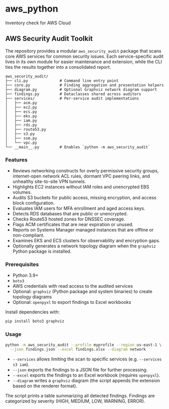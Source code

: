 # aws_python

Inventory check for AWS Cloud

## AWS Security Audit Toolkit

The repository provides a modular `aws_security_audit` package that scans
core AWS services for common security issues. Each service-specific audit
lives in its own module for easier maintenance and extension, while the
CLI ties the results together into a consolidated report.

```
aws_security_audit/
├── cli.py              # Command line entry point
├── core.py             # Finding aggregation and presentation helpers
├── diagram.py          # Optional Graphviz network diagram support
├── findings.py         # Dataclasses shared across auditors
├── services/           # Per-service audit implementations
│   ├── acm.py
│   ├── ec2.py
│   ├── ecs.py
│   ├── eks.py
│   ├── iam.py
│   ├── rds.py
│   ├── route53.py
│   ├── s3.py
│   ├── ssm.py
│   └── vpc.py
└── __main__.py         # Enables `python -m aws_security_audit`
```

### Features

- Reviews networking constructs for overly permissive security groups,
  internet-open network ACL rules, dormant VPC peering links, and unhealthy
  site-to-site VPN tunnels.
- Highlights EC2 instances without IAM roles and unencrypted EBS volumes.
- Audits S3 buckets for public access, missing encryption, and access
  block configuration.
- Evaluates IAM users for MFA enrollment and aged access keys.
- Detects RDS databases that are public or unencrypted.
- Checks Route53 hosted zones for DNSSEC coverage.
- Flags ACM certificates that are near expiration or unused.
- Reports on Systems Manager managed instances that are offline or
  non-compliant.
- Examines EKS and ECS clusters for observability and encryption gaps.
- Optionally generates a network topology diagram when the `graphviz`
  Python package is installed.

### Prerequisites

- Python 3.9+
- `boto3`
- AWS credentials with read access to the audited services
- Optional: `graphviz` (Python package and system binaries) to create
  topology diagrams
- Optional: `openpyxl` to export findings to Excel workbooks

Install dependencies with:

```bash
pip install boto3 graphviz
```

### Usage

```bash
python -m aws_security_audit --profile myprofile --region us-east-1 \
  --json findings.json --excel findings.xlsx --diagram network
```

- `--services` allows limiting the scan to specific services (e.g.
  `--services s3 iam`).
- `--json` exports the findings to a JSON file for further processing.
- `--excel` exports the findings to an Excel workbook (requires `openpyxl`).
- `--diagram` writes a `graphviz` diagram (the script appends the
  extension based on the renderer format).

The script prints a table summarizing all detected findings. Findings are
categorized by severity (HIGH, MEDIUM, LOW, WARNING, ERROR).
